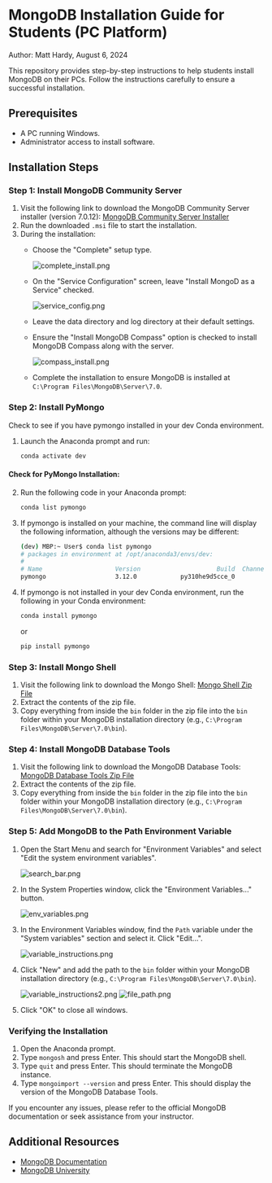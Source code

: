 # MongoDB Installation Guide for Students (PC Platform)

Author: Matt Hardy, August 6, 2024

This repository provides step-by-step instructions to help students install MongoDB on their PCs. Follow the instructions carefully to ensure a successful installation.

## Prerequisites

- A PC running Windows.
- Administrator access to install software.

## Installation Steps

### Step 1: Install MongoDB Community Server

1. Visit the following link to download the MongoDB Community Server installer (version 7.0.12):
   [MongoDB Community Server Installer](https://fastdl.mongodb.org/windows/mongodb-windows-x86_64-7.0.12-signed.msi)
2. Run the downloaded `.msi` file to start the installation.
3. During the installation:
   - Choose the "Complete" setup type.
   
     ![complete_install.png](https://github.com/ZeroDarkHardy/MongoDB-Installation-Instructions-PC-/blob/main/images/complete_install.png)

   - On the "Service Configuration" screen, leave "Install MongoD as a Service" checked.
   
     ![service_config.png](https://github.com/ZeroDarkHardy/MongoDB-Installation-Instructions-PC-/blob/main/images/service_config.png)

   - Leave the data directory and log directory at their default settings.
   - Ensure the "Install MongoDB Compass" option is checked to install MongoDB Compass along with the server.
   
     ![compass_install.png](https://github.com/ZeroDarkHardy/MongoDB-Installation-Instructions-PC-/blob/main/images/compass_install.png)

   - Complete the installation to ensure MongoDB is installed at `C:\Program Files\MongoDB\Server\7.0`.

### Step 2: Install PyMongo

Check to see if you have pymongo installed in your dev Conda environment.

1. Launch the Anaconda prompt and run:
   ```sh
   conda activate dev
   ```

#### Check for PyMongo Installation:

2. Run the following code in your Anaconda prompt:
   ```sh
   conda list pymongo
   ```
3. If pymongo is installed on your machine, the command line will display the following information, although the versions may be different:
   ```sh
   (dev) MBP:~ User$ conda list pymongo
   # packages in environment at /opt/anaconda3/envs/dev:
   #
   # Name                    Version                     Build  Channel
   pymongo                   3.12.0            py310he9d5cce_0
   ```

4. If pymongo is not installed in your dev Conda environment, run the following in your Conda environment:
   ```sh
   conda install pymongo
   ```
   or
   ```sh
   pip install pymongo
   ```

### Step 3: Install Mongo Shell

1. Visit the following link to download the Mongo Shell:
   [Mongo Shell Zip File](https://downloads.mongodb.com/compass/mongosh-2.2.15-win32-x64.zip)
2. Extract the contents of the zip file.
3. Copy everything from inside the `bin` folder in the zip file into the `bin` folder within your MongoDB installation directory (e.g., `C:\Program Files\MongoDB\Server\7.0\bin`).

### Step 4: Install MongoDB Database Tools

1. Visit the following link to download the MongoDB Database Tools:
   [MongoDB Database Tools Zip File](https://fastdl.mongodb.org/tools/db/mongodb-database-tools-windows-x86_64-100.10.0.zip)
2. Extract the contents of the zip file.
3. Copy everything from inside the `bin` folder in the zip file into the `bin` folder within your MongoDB installation directory (e.g., `C:\Program Files\MongoDB\Server\7.0\bin`).

### Step 5: Add MongoDB to the Path Environment Variable

1. Open the Start Menu and search for "Environment Variables" and select "Edit the system environment variables".

    ![search_bar.png](https://github.com/ZeroDarkHardy/MongoDB-Installation-Instructions-PC-/blob/main/images/search_bar.png)

2. In the System Properties window, click the "Environment Variables..." button.

    ![env_variables.png](https://github.com/ZeroDarkHardy/MongoDB-Installation-Instructions-PC-/blob/main/images/env_variables.png)

3. In the Environment Variables window, find the `Path` variable under the "System variables" section and select it. Click "Edit...".

    ![variable_instructions.png](https://github.com/ZeroDarkHardy/MongoDB-Installation-Instructions-PC-/blob/main/images/variable_instructions.png)

4. Click "New" and add the path to the `bin` folder within your MongoDB installation directory (e.g., `C:\Program Files\MongoDB\Server\7.0\bin`).

    ![variable_instructions2.png](https://github.com/ZeroDarkHardy/MongoDB-Installation-Instructions-PC-/blob/main/images/variable_instructions2.png)
    ![file_path.png](https://github.com/ZeroDarkHardy/MongoDB-Installation-Instructions-PC-/blob/main/images/file_path.png)

5. Click "OK" to close all windows.

### Verifying the Installation

1. Open the Anaconda prompt.
3. Type `mongosh` and press Enter. This should start the MongoDB shell.
4. Type `quit` and press Enter.  This should terminate the MongoDB instance.
5. Type `mongoimport --version` and press Enter. This should display the version of the MongoDB Database Tools.

If you encounter any issues, please refer to the official MongoDB documentation or seek assistance from your instructor.

## Additional Resources

- [MongoDB Documentation](https://docs.mongodb.com/)
- [MongoDB University](https://university.mongodb.com/)

